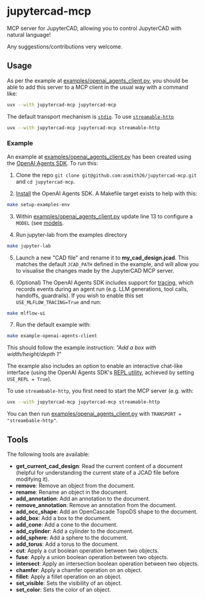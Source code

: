 # jupytercad-mcp

MCP server for JupyterCAD, allowing you to control JupyterCAD with natural language!

Any suggestions/contributions very welcome.

## Usage

As per the example at [examples/openai_agents_client.py](examples/openai_agents_client.py), you should be able to add
this server to a MCP client in the usual way with a command like: 

```bash
uvx --with jupytercad-mcp jupytercad-mcp
```

The default transport mechanism is [`stdio`](https://modelcontextprotocol.io/specification/2025-06-18/basic/transports#stdio).
To use [`streamable-http`](https://modelcontextprotocol.io/specification/2025-06-18/basic/transports#streamable-http) 

```bash
uvx --with jupytercad-mcp jupytercad-mcp streamable-http
```

### Example

An example at [examples/openai_agents_client.py](examples/openai_agents_client.py) has been created using the 
[OpenAI Agents SDK](https://github.com/openai/openai-agents-python). To run this:

1. Clone the repo `git clone git@github.com:asmith26/jupytercad-mcp.git` and `cd jupytercad-mcp`.

2. [Install](https://openai.github.io/openai-agents-python/quickstart/#install-the-agents-sdk) the OpenAI Agents SDK. A 
   Makefile target exists to help with this: 

```bash
make setup-examples-env
```

3. Within [examples/openai_agents_client.py](examples/openai_agents_client.py) update line 13 to configure a `MODEL`
   (see [models](https://openai.github.io/openai-agents-python/models/).
   
4. Run jupyter-lab from the examples directory

```bash
make jupyter-lab
```

5. Launch a new "CAD file" and rename it to **my_cad_design.jcad**. This matches the default `JCAD_PATH` defined in the 
   example, and will allow you to visualise the changes made by the JupyterCAD MCP server.

6. (Optional) The OpenAI Agents SDK includes support for [tracing](https://openai.github.io/openai-agents-python/tracing/),
   which records events during an agent run (e.g. LLM generations, tool calls, handoffs, guardrails). If you wish to
   enable this set `USE_MLFLOW_TRACING=True` and run:
   
```bash
make mlflow-ui
```

7. Run the default example with:

```bash
make example-openai-agents-client 
```

This should follow the example instruction: *"Add a box with width/height/depth 1"*

The example also includes an option to enable an interactive chat-like interface (using the OpenAI Agents SDK's [REPL 
utility](https://openai.github.io/openai-agents-python/repl/), achieved by setting `USE_REPL = True`).

To use `streambable-http`, you first need to start the MCP server (e.g. with: 

```bash
uvx --with jupytercad-mcp jupytercad-mcp streamable-http
```

You can then run [examples/openai_agents_client.py](examples/openai_agents_client.py) with `TRANSPORT = "streambable-http"`.

## Tools

The following tools are available:

- **get_current_cad_design**: Read the current content of a document (helpful for understanding the current state of a
  JCAD file before modifying it).
- **remove**: Remove an object from the document.
- **rename**: Rename an object in the document.
- **add_annotation**: Add an annotation to the document.
- **remove_annotation**: Remove an annotation from the document.
- **add_occ_shape**: Add an OpenCascade TopoDS shape to the document.
- **add_box**: Add a box to the document.
- **add_cone**: Add a cone to the document.
- **add_cylinder**: Add a cylinder to the document.
- **add_sphere**: Add a sphere to the document.
- **add_torus**: Add a torus to the document.
- **cut**: Apply a cut boolean operation between two objects.
- **fuse**: Apply a union boolean operation between two objects.
- **intersect**: Apply an intersection boolean operation between two objects.
- **chamfer**: Apply a chamfer operation on an object.
- **fillet**: Apply a fillet operation on an object.
- **set_visible**: Sets the visibility of an object.
- **set_color**: Sets the color of an object.
